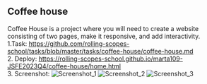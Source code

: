 ## Coffee house 
Coffee House is a project where you will need to create a website consisting of two pages, make it responsive, and add interactivity.   
1.Task: https://github.com/rolling-scopes-school/tasks/blob/master/tasks/coffee-house/coffee-house.md    
2. Deploy: https://rolling-scopes-school.github.io/marta109-JSFE2023Q4/coffee-house/home.html      
3. Screenshot:
![Screenshot_1](https://github.com/user-attachments/assets/ed9bec2a-1e28-4946-a6b8-20b8721a135b)
![Screenshot_2](https://github.com/user-attachments/assets/579c8990-6790-4bae-b017-a284fbee1500)
![Screenshot_3](https://github.com/user-attachments/assets/021c6514-64a1-4663-b241-51b6466a1d1f)
